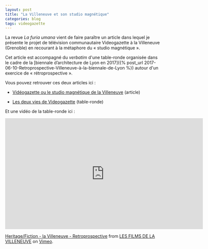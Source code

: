 ```yaml
---
layout: post
title: "La Villeneuve et son studio magnétique"
categories: blog
tags: videogazette
---
```

La revue <i>La furia umana</i> vient de faire paraître un article dans lequel je présente le projet de télévision communautaire Videogazette à la Villeneuve (Grenoble) en recourant à la métaphore du « studio magnétique ».

Cet article est accompagné du <i>verbatim</i> d'une table-ronde organisée dans le cadre de la [biennale d’architecture de Lyon en 2017]({% post_url 2017-06-10-Retroprospective-Villeneuve-à-la-biennale-de-Lyon %}) autour d'un exercice de « rétroprospective ».

Vous pouvez retrouver ces deux articles ici :

- [Vidéogazette ou le studio magnétique de la Villeneuve](http://www.lafuriaumana.it/index.php/67-lfu-34/784-gilles-bastin-videogazette-ou-le-studio-magnetique-de-la-villeneuve) (article)

- [Les deux vies de Videogazette](http://www.lafuriaumana.it/index.php/67-lfu-34/786-logan-le-deux-vies-de-videogazette) (table-ronde)



Et une vidéo de la table-ronde ici :

<iframe src="https://player.vimeo.com/video/292319997" width="640" height="360" frameborder="0" webkitallowfullscreen mozallowfullscreen allowfullscreen></iframe>
<p><a href="https://vimeo.com/292319997">Heritage/Fiction - la Villeneuve - Retroprospective</a> from <a href="https://vimeo.com/lesfilmsdelavilleneuve">LES FILMS DE LA VILLENEUVE</a> on <a href="https://vimeo.com">Vimeo</a>.</p>
